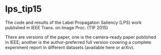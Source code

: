 # lps_tip15
The code and results of the Label Propagation Saliency (LPS) work published in IEEE Trans. on Image Proc. (TIP 2015)

There are versions of the paper, one is the camera-ready paper published in IEEE; another is the author-preferred full version covering a complete experiment report in different datasets (available here or arXiv).
